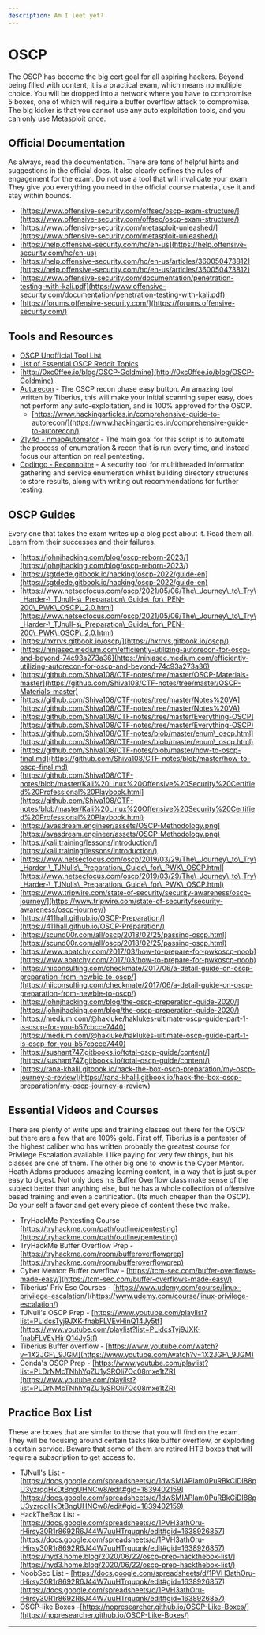 ```yaml
---
description: Am I leet yet?
---
```


# OSCP

The OSCP has become the big cert goal for all aspiring hackers. Beyond being filled with content, it is a practical exam, which means no multiple choice. You will be dropped into a network where you have to compromise 5 boxes, one of which will require a buffer overflow attack to compromise. The big kicker is that you cannot use any auto exploitation tools, and you can only use Metasploit once.&#x20;

## **Official Documentation** &#x20;

As always, read the documentation. There are tons of helpful hints and suggestions in the official docs. It also clearly defines the rules of engagement for the exam. Do not use a tool that will invalidate your exam. They give you everything you need in the official course material, use it and stay within bounds.

* [https://www.offensive-security.com/offsec/oscp-exam-structure/](https://www.offensive-security.com/offsec/oscp-exam-structure/)
* [https://www.offensive-security.com/metasploit-unleashed/](https://www.offensive-security.com/metasploit-unleashed/)
* [https://help.offensive-security.com/hc/en-us](https://help.offensive-security.com/hc/en-us)
* [https://help.offensive-security.com/hc/en-us/articles/360050473812](https://help.offensive-security.com/hc/en-us/articles/360050473812)
* [https://www.offensive-security.com/documentation/penetration-testing-with-kali.pdf](https://www.offensive-security.com/documentation/penetration-testing-with-kali.pdf)
* [https://forums.offensive-security.com/](https://forums.offensive-security.com/)

## **Tools and Resources**

* [OSCP Unofficial Tool List](https://falconspy.medium.com/unofficial-oscp-approved-tools-b2b4e889e707)
* [List of Essential OSCP Reddit Topics](https://www.reddit.com/r/oscp/comments/if1q5v/ive\_made\_a\_list\_of\_reddit\_topics\_that\_you\_should/)
* [http://0xc0ffee.io/blog/OSCP-Goldmine](http://0xc0ffee.io/blog/OSCP-Goldmine)
* [Autorecon](https://github.com/Tib3rius/AutoRecon) - The OSCP recon phase easy button. An amazing tool written by Tiberius, this will make your initial scanning super easy, does not perform any auto-exploitation, and is 100% approved for the OSCP.
  * [https://www.hackingarticles.in/comprehensive-guide-to-autorecon/](https://www.hackingarticles.in/comprehensive-guide-to-autorecon/)
* [21y4d - nmapAutomator](https://github.com/21y4d/nmapAutomator) - The main goal for this script is to automate the process of enumeration & recon that is run every time, and instead focus our attention on real pentesting.
* [Codingo - Reconnoitre](https://github.com/codingo/Reconnoitre) - A security tool for multithreaded information gathering and service enumeration whilst building directory structures to store results, along with writing out recommendations for further testing.

## **OSCP Guides**&#x20;

Every one that takes the exam writes up a blog post about it. Read them all. Learn from their successes and their failures.

* [https://johnjhacking.com/blog/oscp-reborn-2023/](https://johnjhacking.com/blog/oscp-reborn-2023/)
* [https://sgtdede.gitbook.io/hacking/oscp-2022/guide-en](https://sgtdede.gitbook.io/hacking/oscp-2022/guide-en)
* [https://www.netsecfocus.com/oscp/2021/05/06/The\_Journey\_to\_Try\_Harder-\_TJnull-s\_Preparation\_Guide\_for\_PEN-200\_PWK\_OSCP\_2.0.html](https://www.netsecfocus.com/oscp/2021/05/06/The\_Journey\_to\_Try\_Harder-\_TJnull-s\_Preparation\_Guide\_for\_PEN-200\_PWK\_OSCP\_2.0.html)
* [https://hxrrvs.gitbook.io/oscp/](https://hxrrvs.gitbook.io/oscp/)
* [https://ninjasec.medium.com/efficiently-utilizing-autorecon-for-oscp-and-beyond-74c93a273a36](https://ninjasec.medium.com/efficiently-utilizing-autorecon-for-oscp-and-beyond-74c93a273a36)
* [https://github.com/Shiva108/CTF-notes/tree/master/OSCP-Materials-master](https://github.com/Shiva108/CTF-notes/tree/master/OSCP-Materials-master)
* [https://github.com/Shiva108/CTF-notes/tree/master/Notes%20VA](https://github.com/Shiva108/CTF-notes/tree/master/Notes%20VA)
* [https://github.com/Shiva108/CTF-notes/tree/master/Everything-OSCP](https://github.com/Shiva108/CTF-notes/tree/master/Everything-OSCP)
* [https://github.com/Shiva108/CTF-notes/blob/master/enum\_oscp.html](https://github.com/Shiva108/CTF-notes/blob/master/enum\_oscp.html)
* [https://github.com/Shiva108/CTF-notes/blob/master/how-to-oscp-final.md](https://github.com/Shiva108/CTF-notes/blob/master/how-to-oscp-final.md)
* [https://github.com/Shiva108/CTF-notes/blob/master/Kali%20Linux%20Offensive%20Security%20Certified%20Professional%20Playbook.html](https://github.com/Shiva108/CTF-notes/blob/master/Kali%20Linux%20Offensive%20Security%20Certified%20Professional%20Playbook.html)
* [https://avasdream.engineer/assets/OSCP-Methodology.png](https://avasdream.engineer/assets/OSCP-Methodology.png)
* [https://kali.training/lessons/introduction/](https://kali.training/lessons/introduction/)
* [https://www.netsecfocus.com/oscp/2019/03/29/The\_Journey\_to\_Try\_Harder-\_TJNulls\_Preparation\_Guide\_for\_PWK\_OSCP.html](https://www.netsecfocus.com/oscp/2019/03/29/The\_Journey\_to\_Try\_Harder-\_TJNulls\_Preparation\_Guide\_for\_PWK\_OSCP.html)
* [https://www.tripwire.com/state-of-security/security-awareness/oscp-journey/](https://www.tripwire.com/state-of-security/security-awareness/oscp-journey/)
* [https://411hall.github.io/OSCP-Preparation/](https://411hall.github.io/OSCP-Preparation/)
* [https://scund00r.com/all/oscp/2018/02/25/passing-oscp.html](https://scund00r.com/all/oscp/2018/02/25/passing-oscp.html)
* [https://www.abatchy.com/2017/03/how-to-prepare-for-pwkoscp-noob](https://www.abatchy.com/2017/03/how-to-prepare-for-pwkoscp-noob)
* [https://niiconsulting.com/checkmate/2017/06/a-detail-guide-on-oscp-preparation-from-newbie-to-oscp/](https://niiconsulting.com/checkmate/2017/06/a-detail-guide-on-oscp-preparation-from-newbie-to-oscp/)
* [https://johnjhacking.com/blog/the-oscp-preperation-guide-2020/](https://johnjhacking.com/blog/the-oscp-preperation-guide-2020/)
* [https://medium.com/@hakluke/haklukes-ultimate-oscp-guide-part-1-is-oscp-for-you-b57cbcce7440](https://medium.com/@hakluke/haklukes-ultimate-oscp-guide-part-1-is-oscp-for-you-b57cbcce7440)
* [https://sushant747.gitbooks.io/total-oscp-guide/content/](https://sushant747.gitbooks.io/total-oscp-guide/content/)
* [https://rana-khalil.gitbook.io/hack-the-box-oscp-preparation/my-oscp-journey-a-review](https://rana-khalil.gitbook.io/hack-the-box-oscp-preparation/my-oscp-journey-a-review)

## **Essential Videos and Courses**&#x20;

There are plenty of write ups and training classes out there for the OSCP but there are a few that are 100% gold. First off, Tiberius is a pentester of the highest caliber who has written probably the greatest course for Privilege Escalation available. I like paying for very few things, but his classes are one of them. The other big one to know is the Cyber Mentor. Heath Adams produces amazing learning content, in a way that is just super easy to digest. Not only does his Buffer Overflow class make sense of the subject better than anything else, but he has a whole collection of offensive based training and even a certification. (Its much cheaper than the OSCP). Do your self a favor and get every piece of content these two make.

* TryHackMe Pentesting Course -[https://tryhackme.com/path/outline/pentesting](https://tryhackme.com/path/outline/pentesting)
* TryHackMe Buffer Overflow Prep -[https://tryhackme.com/room/bufferoverflowprep](https://tryhackme.com/room/bufferoverflowprep)
* Cyber Mentor: Buffer overflow - [https://tcm-sec.com/buffer-overflows-made-easy/](https://tcm-sec.com/buffer-overflows-made-easy/)
* Tiberius' Priv Esc Courses - [https://www.udemy.com/course/linux-privilege-escalation/](https://www.udemy.com/course/linux-privilege-escalation/)
* TJNull's OSCP Prep - [https://www.youtube.com/playlist?list=PLidcsTyj9JXK-fnabFLVEvHinQ14Jy5tf](https://www.youtube.com/playlist?list=PLidcsTyj9JXK-fnabFLVEvHinQ14Jy5tf)
* Tiberius Buffer overflow - [https://www.youtube.com/watch?v=1X2JGF\_9JGM](https://www.youtube.com/watch?v=1X2JGF\_9JGM)
* Conda's OSCP Prep - [https://www.youtube.com/playlist?list=PLDrNMcTNhhYqZU1ySROli7Oc08mxe1tZR](https://www.youtube.com/playlist?list=PLDrNMcTNhhYqZU1ySROli7Oc08mxe1tZR)

## **Practice Box List**&#x20;

These are boxes that are similar to those that you will find on the exam. They will be focusing around certain tasks like buffer overflow, or exploiting a certain service. Beware that some of them are retired HTB boxes that will require a subscription to get access to.

* TJNull's List - [https://docs.google.com/spreadsheets/d/1dwSMIAPIam0PuRBkCiDI88pU3yzrqqHkDtBngUHNCw8/edit#gid=1839402159](https://docs.google.com/spreadsheets/d/1dwSMIAPIam0PuRBkCiDI88pU3yzrqqHkDtBngUHNCw8/edit#gid=1839402159)
* HackTheBox List -[https://docs.google.com/spreadsheets/d/1PVH3athOru-rHirsy30R1r8692R6J44W7uuHTrquqnk/edit#gid=1638926857](https://docs.google.com/spreadsheets/d/1PVH3athOru-rHirsy30R1r8692R6J44W7uuHTrquqnk/edit#gid=1638926857)[https://hyd3.home.blog/2020/06/22/oscp-prep-hackthebox-list/](https://hyd3.home.blog/2020/06/22/oscp-prep-hackthebox-list/)
* NoobSec List - [https://docs.google.com/spreadsheets/d/1PVH3athOru-rHirsy30R1r8692R6J44W7uuHTrquqnk/edit#gid=1638926857](https://docs.google.com/spreadsheets/d/1PVH3athOru-rHirsy30R1r8692R6J44W7uuHTrquqnk/edit#gid=1638926857)
* OSCP-like Boxes -[https://nopresearcher.github.io/OSCP-Like-Boxes/](https://nopresearcher.github.io/OSCP-Like-Boxes/)

****
